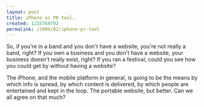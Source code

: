 ```yaml
--- 
layout: post
title: iPhone as PR tool.
created: 1235769792
permalink: /2009/02/iphone-pr-tool
---
```

So, if you're in a band and you don't have a website, you're not really a band, right?  If you own a business and you don't have a website, your business doesn't really exist, right?  If you ran a festival, could you see how you could get by without having a website?

The iPhone, and the mobile platform in general, is going to be the means by which info is spread, by which content is delivered, by which people are entertained and kept in the loop.  The portable website, but better.  Can we all agree on that much?
